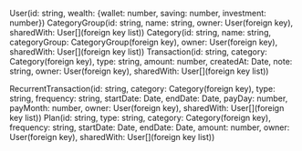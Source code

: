 User(id: string, wealth: {wallet: number, saving: number, investment: number})
CategoryGroup(id: string, name: string, owner: User(foreign key), sharedWith: User[](foreign key list))
Category(id: string, name: string, categoryGroup: CategoryGroup(foreign key), owner: User(foreign key), sharedWith: User[](foreign key list))
Transaction(id: string, category: Category(foreign key), type: string, amount: number, createdAt: Date, note: string, owner: User(foreign key), sharedWith: User[](foreign key list))

RecurrentTransaction(id: string, category: Category(foreign key), type: string, frequency: string, startDate: Date, endDate: Date, payDay: number, payMonth: number, owner: User(foreign key), sharedWith: User[](foreign key list))
Plan(id: string, type: string, category: Category(foreign key), frequency: string, startDate: Date, endDate: Date, amount: number, owner: User(foreign key), sharedWith: User[](foreign key list))